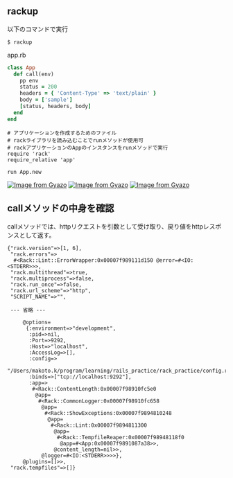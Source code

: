 ## rackup
以下のコマンドで実行
```
$ rackup
```
app.rb
```rb
class App
  def call(env)
    pp env
    status = 200
    headers = { 'Content-Type' => 'text/plain' }
    body = ['sample']
    [status, headers, body]
  end
end
```

```ru
# アプリケーションを作成するためのファイル
# rackライブラリを読み込むことでrunメソッドが使用可
# rackアプリケーションのAppのインスタンスをrunメソッドで実行
require 'rack'
require_relative 'app'

run App.new

```
[![Image from Gyazo](https://i.gyazo.com/131ce1260871b9665e807115d37fc84f.png)](https://gyazo.com/131ce1260871b9665e807115d37fc84f)
[![Image from Gyazo](https://i.gyazo.com/de3952d56235ba3912316ae1ed1cbcb0.png)](https://gyazo.com/de3952d56235ba3912316ae1ed1cbcb0)
[![Image from Gyazo](https://i.gyazo.com/60ce8096266a29a96c8091a5ad9d82d9.png)](https://gyazo.com/60ce8096266a29a96c8091a5ad9d82d9)

## callメソッドの中身を確認
callメソッドでは、httpリクエストを引数として受け取り、戻り値をhttpレスポンスとして返す。
```
{"rack.version"=>[1, 6],
 "rack.errors"=>
  #<Rack::Lint::ErrorWrapper:0x00007f989111d150 @error=#<IO:<STDERR>>>,
 "rack.multithread"=>true,
 "rack.multiprocess"=>false,
 "rack.run_once"=>false,
 "rack.url_scheme"=>"http",
 "SCRIPT_NAME"=>"",

 --- 省略 ---

     @options=
      {:environment=>"development",
       :pid=>nil,
       :Port=>9292,
       :Host=>"localhost",
       :AccessLog=>[],
       :config=>
        "/Users/makoto.k/program/learning/rails_practice/rack_practice/config.ru",
       :binds=>["tcp://localhost:9292"],
       :app=>
        #<Rack::ContentLength:0x00007f98910fc5e0
         @app=
          #<Rack::CommonLogger:0x00007f98910fc658
           @app=
            #<Rack::ShowExceptions:0x00007f9894810248
             @app=
              #<Rack::Lint:0x00007f9894811300
               @app=
                #<Rack::TempfileReaper:0x00007f98948118f0
                 @app=#<App:0x00007f9891087a38>>,
               @content_length=nil>>,
           @logger=#<IO:<STDERR>>>>},
     @plugins=[]>>,
 "rack.tempfiles"=>[]}
```
